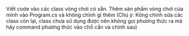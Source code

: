 Viết code vào các class vòng chơi có sẳn. 
Thêm sản phẩm vòng chơi của mình vào Program.cs và không chỉnh gì thêm 
(Chú ý: Kông chỉnh sửa các class còn lại, class chưa sử dụng được 
nên không gọi phương thức ra mà hãy command phương thức vào chổ cần và chỉnh sau)

